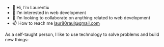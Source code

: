 - 👋 Hi, I’m Laurentiu
- 👀 I’m interested in web development
- 💞️ I’m looking to collaborate on anything related to web development
- 📫 How to reach me laur80raul@gmail.com

As a self-taught person, I like to use technology to solve problems and build new things:


<!---
laur80/laur80 is a ✨ special ✨ repository because its `README.md` (this file) appears on your GitHub profile.
You can click the Preview link to take a look at your changes.
--->
